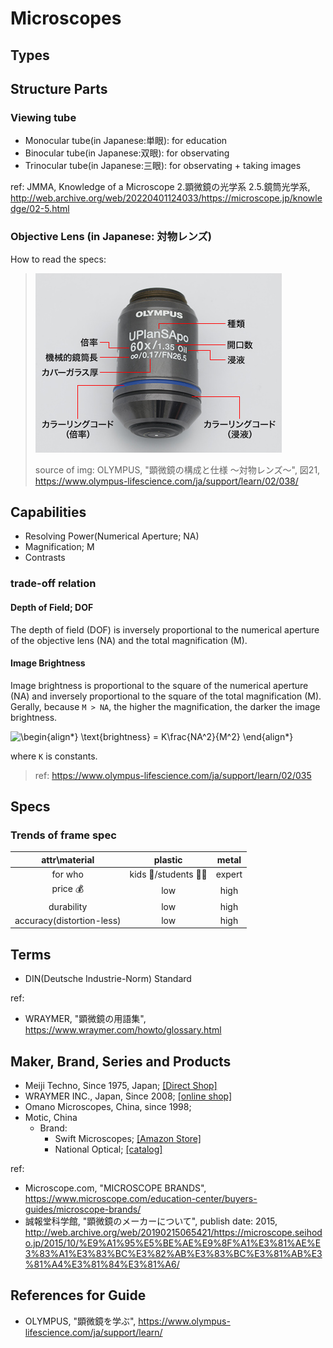 # Microscopes

## Types

## Structure Parts

### Viewing tube

- Monocular tube(in Japanese:単眼): for education
- Binocular tube(in Japanese:双眼): for observating
- Trinocular tube(in Japanese:三眼): for observating + taking images

ref: JMMA, Knowledge of a Microscope 2.顕微鏡の光学系 2.5.鏡筒光学系, http://web.archive.org/web/20220401124033/https://microscope.jp/knowledge/02-5.html

### Objective Lens (in Japanese: 対物レンズ)

How to read the specs:

> !["顕微鏡の構成と仕様 ～対物レンズ～", 図21](img/objectiveLens_spec_cite__www.olympus-lifescience.com_ja_support_learn_02_038__img_20.jpg)
>
> source of img: OLYMPUS, "顕微鏡の構成と仕様 ～対物レンズ～", 図21, https://www.olympus-lifescience.com/ja/support/learn/02/038/

## Capabilities

- Resolving Power(Numerical Aperture; NA)
- Magnification; M
- Contrasts

### trade-off relation

#### Depth of Field; DOF

The depth of field (DOF) is inversely proportional to the numerical aperture of the objective lens (NA) and the total magnification (M).

#### Image Brightness

Image brightness is proportional to the square of the numerical aperture (NA) and inversely proportional to the square of the total magnification (M). Gerally, because `M > NA`, the higher the magnification, the darker the image brightness.

![\begin{align*}
\text{brightness} = K\frac{NA^2}{M^2} 
\end{align*}
](https://render.githubusercontent.com/render/math?math=%5Ccolor%7Bblack%7D%5Cdisplaystyle+%5Cbegin%7Balign%2A%7D%0A%5Ctext%7Bbrightness%7D+%3D+K%5Cfrac%7BNA%5E2%7D%7BM%5E2%7D+%0A%5Cend%7Balign%2A%7D%0A)

where `K` is constants.

> ref: https://www.olympus-lifescience.com/ja/support/learn/02/035

## Specs

### Trends of frame spec

|attr\material|plastic|metal|
|:-:|:-:|:-:|
|for who|kids :child:/students :student: |expert |
|price :moneybag: |low|high|
|durability|low|high|
|accuracy(distortion-less)|low|high|

## Terms

- DIN(Deutsche Industrie-Norm) Standard 

ref:
- WRAYMER, "顕微鏡の用語集", https://www.wraymer.com/howto/glossary.html

## Maker, Brand, Series and Products

- Meiji Techno, Since 1975, Japan; [[Direct Shop]](http://shop.meijitechno.jp/index.html)
- WRAYMER INC., Japan, Since 2008; [[online shop]](https://www.wraymer.com/shop.html)
- Omano Microscopes, China, since 1998;
- Motic, China
  - Brand: 
    - Swift Microscopes; [[Amazon Store]](https://www.amazon.co.jp/stores/page/BEC8886A-1124-41AC-A09C-F4487112C0CA?ingress=2&visitId=a9b34bf8-400b-40a1-96ff-d45dc8a15eb7&ref_=ast_bln)
    - National Optical; [[catalog]](https://nationaloptical.com/products/compound-microscopes) 
    
ref:
- Microscope.com, "MICROSCOPE BRANDS", https://www.microscope.com/education-center/buyers-guides/microscope-brands/
- 誠報堂科学館, "顕微鏡のメーカーについて", publish date: 2015,
http://web.archive.org/web/20190215065421/https://microscope.seihodo.jp/2015/10/%E9%A1%95%E5%BE%AE%E9%8F%A1%E3%81%AE%E3%83%A1%E3%83%BC%E3%82%AB%E3%83%BC%E3%81%AB%E3%81%A4%E3%81%84%E3%81%A6/


## References for Guide

- OLYMPUS, "顕微鏡を学ぶ", https://www.olympus-lifescience.com/ja/support/learn/

